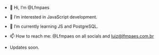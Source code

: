 - 👋 Hi, I’m @Lfmpaes
- 👀 I’m interested in JavaScript development.
- 🌱 I’m currently learning JS and PostgreSQL.
- 📫 How to reach me: @Lfmpaes on all socials and luiz@lfmpaes.com.br

- Updates soon.

<!---
Lfmpaes/Lfmpaes is a ✨ special ✨ repository because its `README.md` (this file) appears on your GitHub profile.
You can click the Preview link to take a look at your changes.
--->
